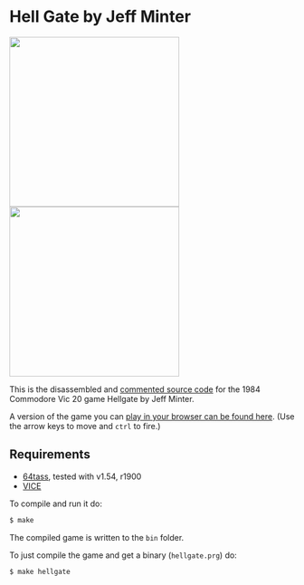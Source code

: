 # Hell Gate by Jeff Minter
<img src="https://www.mobygames.com/images/covers/l/510954-hellgate-commodore-64-front-cover.jpg" height=300><img src="https://user-images.githubusercontent.com/58846/104652406-f9327b00-56b0-11eb-948b-101ce169ef71.gif" height=300>

This is the disassembled and [commented source code] for the 1984 Commodore Vic 20 game Hellgate by Jeff Minter. 

A version of the game you can [play in your browser can be found here]. (Use the arrow keys to move and `ctrl` to fire.)

## Requirements

* [64tass][64tass], tested with v1.54, r1900
* [VICE][vice]

[64tass]: http://tass64.sourceforge.net/
[vice]: http://vice-emu.sourceforge.net/
[https://hellgate.xyz]: https://mwenge.github.io/hellgate.xyz
[commented source code]:https://github.com/mwenge/hellgate/blob/master/src/hellgate.asm
[play in your browser can be found here]: https://mwenge.github.io/hellgate

To compile and run it do:

```sh
$ make
```
The compiled game is written to the `bin` folder. 

To just compile the game and get a binary (`hellgate.prg`) do:

```sh
$ make hellgate
```

